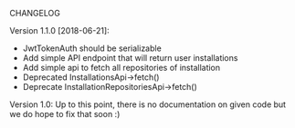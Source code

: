 CHANGELOG

Version 1.1.0 [2018-06-21]:

 - JwtTokenAuth should be serializable
 - Add simple API endpoint that will return user installations
 - Add simple api to fetch all repositories of installation
 - Deprecated InstallationsApi->fetch()
 - Deprecate InstallationRepositoriesApi->fetch()

Version 1.0: Up to this point, there is no documentation on given code but we do hope to fix that soon :)


